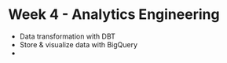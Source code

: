 # Week 4 - Analytics Engineering

- Data transformation with DBT
- Store & visualize data with BigQuery
- 
